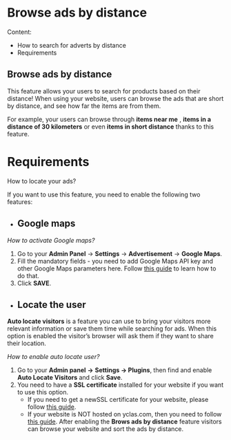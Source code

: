# Browse ads by distance

Content:
  - How to search for adverts by distance
  -  Requirements

## Browse ads by distance

This feature allows your users to search for products based on their distance! When using your website, users can browse the ads that are short by distance, and see how far the items are from them.

For example, your users can browse through  **items near me** , **items in a distance of 30 kilometers** or even **items in short distance** thanks to this feature.

# Requirements

How to locate your ads?

If you want to use this feature, you need to enable the following two features:

 - ## **Google maps**

*How to activate Google maps?*

 1. Go to your   **Admin Panel** ->  **Settings**  ->  **Advertisement**
    ->  **Google Maps**.
   2.  Fill the mandatory fields - you need to add Google Maps API key and other Google Maps parameters here. Follow [this
    guide](Publish-options-configure-google-maps-settings.md) to learn
    how to do that.
  3.  Click  **SAVE**.

 

 - ##  **Locate the user**
**Auto locate visitors** is a feature you can use to bring your visitors more relevant information or save them time while searching for ads. When this option is enabled the visitor’s browser will ask them if they want to share their location. 

*How to enable auto locate user?*
1. Go to your **Admin panel** **->** **Settings -> Plugins**, then find
    and enable  **Auto Locate Visitors**  and click  **Save**.
2. You need to have a **SSL certificate** installed for your website if you want to use this option. 
     - If you need to get a newSSL certificate for your website, please follow [this    guide](https://yclas.com/faq/ssl-encryption.htm).
     - If your website is NOT hosted on yclas.com, then you need to follow [this
    guide](http://guides.yclas.com/#/Technical-http-to-https).
After enabling the **Brows ads by distance** feature visitors can browse your website and sort the ads by distance.
